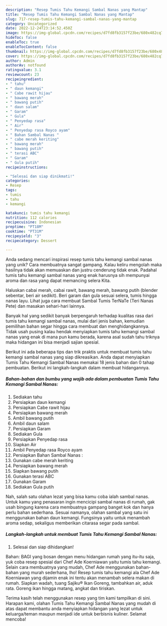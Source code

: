 ```yaml
---
description: "Resep Tumis Tahu Kemangi Sambal Nanas yang Mantap"
title: "Resep Tumis Tahu Kemangi Sambal Nanas yang Mantap"
slug: 717-resep-tumis-tahu-kemangi-sambal-nanas-yang-mantap
category: Uncategorized
date: 2022-12-24T23:14:52.450Z
image: https://img-global.cpcdn.com/recipes/d7fd8fb3157f23be/680x482cq70/tumis-tahu-kemangi-sambal-nanas-foto-resep-utama.jpg
hideToc: false
enableToc: true
enableTocContent: false
thumbnail: https://img-global.cpcdn.com/recipes/d7fd8fb3157f23be/680x482cq70/tumis-tahu-kemangi-sambal-nanas-foto-resep-utama.jpg
cover: https://img-global.cpcdn.com/recipes/d7fd8fb3157f23be/680x482cq70/tumis-tahu-kemangi-sambal-nanas-foto-resep-utama.jpg
author: Admin
authorAv: notfound
ratingvalue: 3.1
reviewcount: 23
recipeingredient:
- " tahu"
- " daun kemangi"
- " Cabe rawit hijau"
- " bawang merah"
- " bawang putih"
- " daun salam"
- " Garam"
- " Gula"
- " Penyedap rasa"
- " Air"
- " Penyedap rasa Royco ayam"
- " Bahan Sambal Nanas "
- " cabe merah keriting"
- " bawang merah"
- " bawang putih"
- " terasi ABC"
- " Garam"
- " Gula putih"
recipeinstructions:

- "Selesai dan siap dinikmati!"
categories:
- Resep
tags:
- tumis
- tahu
- kemangi

katakunci: tumis tahu kemangi 
nutrition: 112 calories
recipecuisine: Indonesian
preptime: "PT18M"
cooktime: "PT31M"
recipeyield: "3"
recipecategory: Dessert

---
```





Anda sedang mencari inspirasi resep tumis tahu kemangi sambal nanas yang unik? Cara membuatnya sangat gampang. Kalau keliru mengolah maka hasilnya tidak akan memuaskan dan justru cenderung tidak enak. Padahal tumis tahu kemangi sambal nanas yang enak harusnya sih mempunyai aroma dan rasa yang dapat memancing selera Kita.





Haluskan cabai merah, cabai rawit, bawang merah, bawang putih (blender sebentar, beri air sedikit). Beri garam dan gula sesuai selera, tumis hingga nanas layu. Lihat juga cara membuat Sambal Tumis TerNaTe (Teri Nanas Pete) dan masakan sehari-hari lainnya.

Banyak hal yang sedikit banyak berpengaruh terhadap kualitas rasa dari tumis tahu kemangi sambal nanas, mulai dari jenis bahan, kemudian pemilihan bahan segar hingga cara membuat dan menghidangkannya. Tidak usah pusing kalau hendak menyiapkan tumis tahu kemangi sambal nanas yang enak di mana pun kamu berada, karena asal sudah tahu triknya maka hidangan ini bisa menjadi sajian spesial.






Berikut ini ada beberapa tips dan trik praktis untuk membuat tumis tahu kemangi sambal nanas yang siap dikreasikan. Anda dapat menyiapkan Tumis Tahu Kemangi Sambal Nanas memakai 18 jenis bahan dan 0 tahap pembuatan. Berikut ini langkah-langkah dalam membuat hidangannya.

<!--inarticleads1-->

##### Bahan-bahan dan bumbu yang wajib ada dalam pembuatan Tumis Tahu Kemangi Sambal Nanas:

1. Sediakan  tahu
1. Persiapkan  daun kemangi
1. Persiapkan  Cabe rawit hijau
1. Persiapkan  bawang merah
1. Ambil  bawang putih
1. Ambil  daun salam
1. Persiapkan  Garam
1. Sediakan  Gula
1. Persiapkan  Penyedap rasa
1. Siapkan  Air
1. Ambil  Penyedap rasa Royco ayam
1. Persiapkan  Bahan Sambal Nanas :
1. Gunakan  cabe merah keriting
1. Persiapkan  bawang merah
1. Siapkan  bawang putih
1. Gunakan  terasi ABC
1. Gunakan  Garam
1. Sediakan  Gula putih


Nah, salah satu olahan lezat yang bisa kamu coba ialah sambal nanas. Untuk kamu yang penasaran ingin mencicipi sambal nanas di rumah, gak usah bingung karena cara membuatnya gampang banget kok dan hanya perlu bahan sederhana. Sesuai namanya, olahan sambal yang satu ini menggunakan bahan daun kemangi. Fungsinya yaitu untuk menambah aroma sedap, sekaligus memberikan citarasa segar pada sambal. 

<!--inarticleads2-->

##### Langkah-langkah untuk membuat Tumis Tahu Kemangi Sambal Nanas:


1. Selesai dan siap dihidangkan!

Bahan: BAGI yang bosan dengan menu hidangan rumah yang itu-itu saja, yuk coba resep spesial dari Chef Ade Koerniawan yaitu tumis tahu kemangi. Selain cara membuatnya yang mudah, Chef Ade menggunakan bahan-bahan yang murah sederhana, lho! Resep tumis tahu kemangi ala Chef Ade Koerniawan yang dijamin enak ini tentu akan menambah selera makan di rumah. Siapkan wadah, tuang Sajiku® Ikan Goreng, tambahkan air, aduk rata. Goreng ikan hingga matang, angkat dan tiriskan. 

Terima kasih telah menggunakan resep yang tim kami tampilkan di sini. Harapan kami, olahan Tumis Tahu Kemangi Sambal Nanas yang mudah di atas dapat membantu anda menyiapkan hidangan yang lezat untuk keluarga/teman maupun menjadi ide untuk berbisnis kuliner. Selamat mencoba!
